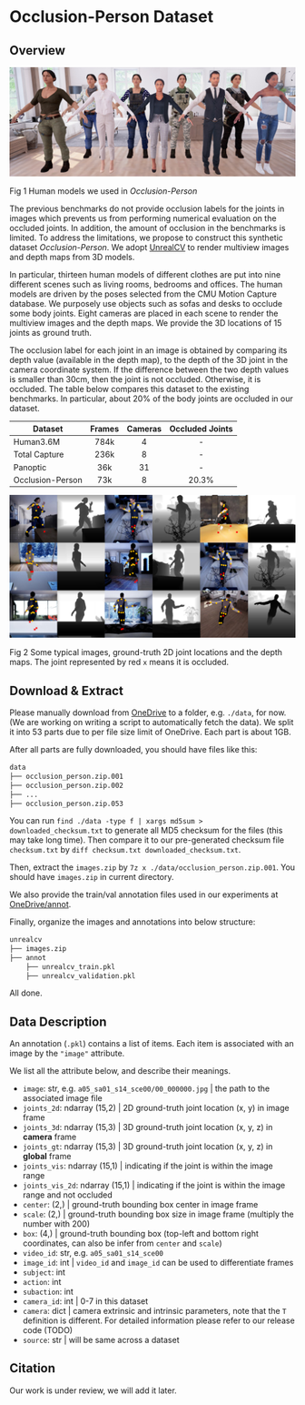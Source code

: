 # Occlusion-Person Dataset

## Overview
![humans](src/humans.jpg)

Fig 1 Human models we used in *Occlusion-Person*

The previous benchmarks do not provide occlusion labels for the joints in images which prevents us from performing numerical evaluation on the occluded joints. In addition, the amount of occlusion in the benchmarks is limited. To address the limitations, we propose to construct this synthetic dataset *Occlusion-Person*. We adopt [UnrealCV](https://unrealcv.org/) to render multiview images and depth maps from 3D models. 

In particular, thirteen human models of different clothes are put into nine different scenes such as living rooms, bedrooms and offices. The human models are driven by the poses selected from the CMU Motion Capture database. We purposely use objects such as sofas and desks to occlude some body joints. Eight cameras are placed in each scene to render the multiview images and the depth maps. We provide the 3D locations of 15 joints as ground truth. 

The occlusion label for each joint in an image is obtained by comparing its depth value (available in the depth map), to the depth of the 3D joint in the camera coordinate system. If the difference between the two depth values is smaller than 30cm, then the joint is not occluded. Otherwise, it is occluded.  The table below compares this dataset to the existing benchmarks. In particular, about 20% of the body joints are occluded in our dataset. 

| Dataset          | Frames | Cameras | Occluded Joints |
|------------------|:------:|:-------:|:---------------:|
| Human3.6M        |  784k  |    4    |        -        |
| Total Capture    |  236k  |    8    |        -        |
| Panoptic         |   36k  |    31   |        -        |
| Occlusion-Person |   73k  |    8    |      20.3%      |

![occluded_joints](src/glance.png)

Fig 2 Some typical images, ground-truth 2D joint locations and the depth maps. The joint represented by red `x` means it is occluded.



## Download & Extract

Please manually download from [OneDrive](https://dllabml-my.sharepoint.com/:f:/g/personal/research_dllabml_onmicrosoft_com/Et_em__avxZBp6DBz3u7uNkBzxazl7QpfzJ0w3JRhWkL4A) to a folder, e.g. `./data`, for now. (We are working on writing a script to automatically fetch the data). We split it into 53 parts due to per file size limit of OneDrive. Each part is about 1GB.

After all parts are fully downloaded, you should have files like this:
```
data
├── occlusion_person.zip.001
├── occlusion_person.zip.002
├── ...
├── occlusion_person.zip.053
```
You can run `find ./data -type f | xargs md5sum > downloaded_checksum.txt` to generate all MD5 checksum for the files (this may take long time). Then compare it to our pre-generated checksum file `checksum.txt` by `diff checksum.txt downloaded_checksum.txt`.

Then, extract the `images.zip` by `7z x ./data/occlusion_person.zip.001`. You should have `images.zip` in current directory.

We also provide the train/val annotation files used in our experiments at [OneDrive/annot](https://dllabml-my.sharepoint.com/:f:/g/personal/research_dllabml_onmicrosoft_com/Esvv1AneSPxLogt4oVRU6XkBCXpynjlcJTfFsNEEgdv3LQ?e=dlODDF). 

Finally, organize the images and annotations into below structure:
```
unrealcv
├── images.zip
├── annot
    ├── unrealcv_train.pkl
    ├── unrealcv_validation.pkl
```

All done.

## Data Description

An annotation (`.pkl`) contains a list of items. Each item is associated with an image by the `"image"` attribute.

We list all the attribute below, and describe their meanings.
- `image`: str, e.g. `a05_sa01_s14_sce00/00_000000.jpg` | the path to the associated image file
- `joints_2d`: ndarray (15,2) | 2D ground-truth joint location (x, y) in image frame
- `joints_3d`: ndarray (15,3) | 3D ground-truth joint location (x, y, z) in **camera** frame
-  `joints_gt`: ndarray (15,3) | 3D ground-truth joint location (x, y, z) in **global** frame
- `joints_vis`: ndarray (15,1) | indicating if the joint is within the image range
- `joints_vis_2d`: ndarray (15,1) | indicating if the joint is within the image range and not occluded
- `center`: (2,) | ground-truth bounding box center in image frame
- `scale`: (2,) | ground-truth bounding box size in image frame (multiply the number with 200)
- `box`: (4,) | ground-truth bounding box (top-left and bottom right coordinates, can also be infer from `center` and `scale`)
- `video_id`: str, e.g. `a05_sa01_s14_sce00`
- `image_id`: int | `video_id` and `image_id` can be used to differentiate frames
- `subject`: int
- `action`: int
- `subaction`: int
- `camera_id`: int | 0-7 in this dataset
- `camera`: dict | camera extrinsic and intrinsic parameters, note that the `T` definition is different. For detailed information please refer to our release code (TODO)
- `source`: str | will be same across a dataset



## Citation
Our work is under review, we will add it later.
